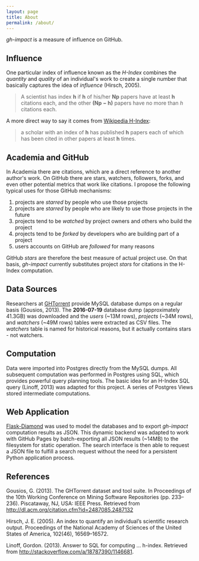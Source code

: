```yaml
---
layout: page
title: About
permalink: /about/
---
```


*gh-impact* is a measure of influence on GitHub.

## Influence

One particular index of influence known as the *H-Index* combines the *quantity* and *quality* of an individual's work to create a single number that basically captures the idea of *influence* (Hirsch, 2005).

> A scientist has index **h** if **h** of his/her **Np** papers have at least **h** citations each, and the other **(Np − h)** papers have no more than *h* citations each.

A more direct way to say it comes from [Wikipedia H-Index](https://en.wikipedia.org/wiki/H-index):

> a scholar with an index of **h** has published **h** papers each of which has been cited in other papers at least **h** times.

## Academia and GitHub

In Academia there are citations, which are a direct reference to another author's work. On GitHub there are stars, watchers, followers, forks, and even other potential metrics that work like citations.  I propose the following typical uses for those GitHub mechanisms:

1. projects are *starred* by people who use those projects
2. projects are *starred* by people who are likely to use those projects in the future
3. projects tend to be *watched* by project owners and others who build the project
4. projects tend to be *forked* by developers who are building part of a project
5. users accounts on GitHub are *followed* for many reasons

GitHub *stars* are therefore the best measure of actual project use. On that basis, *gh-impact* currently substitutes project *stars* for citations in the H-Index computation.

## Data Sources

Researchers at [GHTorrent](http://ghtorrent.org) provide MySQL database dumps on a regular basis (Gousios, 2013).  The **2016-07-19** database dump (approximately 41.3GB) was downloaded and the *users* (~13M rows), *projects* (~34M rows), and *watchers* (~49M rows) tables were extracted as CSV files.  The *watchers* table is named for historical reasons, but it actually contains stars - not watchers.

## Computation

Data were imported into Postgres directly from the MySQL dumps. All subsequent computation was performed in Postgres using SQL, which provides powerful query planning tools.  The basic idea for an H-Index SQL query (Linoff, 2013) was adapted for this project.  A series of Postgres Views stored intermediate computations.

## Web Application

[Flask-Diamond](http://flask-diamond.org) was used to model the databases and to export *gh-impact* computation results as JSON.  This dynamic backend was adapted to work with GitHub Pages by batch-exporting all JSON results (~14MB) to the filesystem for static operation.  The search interface is then able to request a JSON file to fulfill a search request without the need for a persistent Python application process.

## References

Gousios, G. (2013). The GHTorrent dataset and tool suite. In Proceedings of the 10th Working Conference on Mining Software Repositories (pp. 233–236). Piscataway, NJ, USA: IEEE Press. Retrieved from http://dl.acm.org/citation.cfm?id=2487085.2487132

Hirsch, J. E. (2005). An index to quantify an individual’s scientific research output. Proceedings of the National Academy of Sciences of the United States of America, 102(46), 16569–16572.

Linoff, Gordon. (2013). Answer to SQL for computing ... h-index.  Retrieved from http://stackoverflow.com/a/18787390/1146681.

